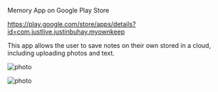 Memory App on Google Play Store

https://play.google.com/store/apps/details?id=com.justlive.justinbuhay.myownkeep

This app allows the user to save notes on their own stored in a cloud, including uploading photos and text.

![photo](https://lh3.googleusercontent.com/nCjj9_UitKlOQ2tWZwrYhBf6wogwaHg5dpXTkq4b-PW9hqOj8rhbkyHoXqcsTP3NzXs=w1440-h620-rw)

![photo](https://lh3.googleusercontent.com/yf3bY13dzpQwzz1kjDo_xR6i2hIkNRrW-O6n2VrWQ4f2yvq_FPsmRvG_sEOGrcyNww=s360-rw)
